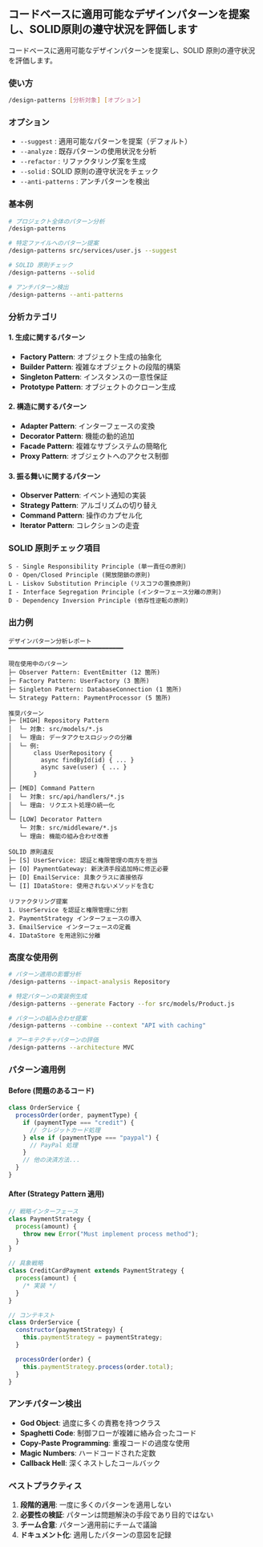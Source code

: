 ## コードベースに適用可能なデザインパターンを提案し、SOLID原則の遵守状況を評価します

コードベースに適用可能なデザインパターンを提案し、SOLID 原則の遵守状況を評価します。

### 使い方

```bash
/design-patterns [分析対象] [オプション]
```

### オプション

- `--suggest` : 適用可能なパターンを提案（デフォルト）
- `--analyze` : 既存パターンの使用状況を分析
- `--refactor` : リファクタリング案を生成
- `--solid` : SOLID 原則の遵守状況をチェック
- `--anti-patterns` : アンチパターンを検出

### 基本例

```bash
# プロジェクト全体のパターン分析
/design-patterns

# 特定ファイルへのパターン提案
/design-patterns src/services/user.js --suggest

# SOLID 原則チェック
/design-patterns --solid

# アンチパターン検出
/design-patterns --anti-patterns
```

### 分析カテゴリ

#### 1. 生成に関するパターン

- **Factory Pattern**: オブジェクト生成の抽象化
- **Builder Pattern**: 複雑なオブジェクトの段階的構築
- **Singleton Pattern**: インスタンスの一意性保証
- **Prototype Pattern**: オブジェクトのクローン生成

#### 2. 構造に関するパターン

- **Adapter Pattern**: インターフェースの変換
- **Decorator Pattern**: 機能の動的追加
- **Facade Pattern**: 複雑なサブシステムの簡略化
- **Proxy Pattern**: オブジェクトへのアクセス制御

#### 3. 振る舞いに関するパターン

- **Observer Pattern**: イベント通知の実装
- **Strategy Pattern**: アルゴリズムの切り替え
- **Command Pattern**: 操作のカプセル化
- **Iterator Pattern**: コレクションの走査

### SOLID 原則チェック項目

```
S - Single Responsibility Principle (単一責任の原則)
O - Open/Closed Principle (開放閉鎖の原則)
L - Liskov Substitution Principle (リスコフの置換原則)
I - Interface Segregation Principle (インターフェース分離の原則)
D - Dependency Inversion Principle (依存性逆転の原則)
```

### 出力例

```
デザインパターン分析レポート
━━━━━━━━━━━━━━━━━━━━━━━━━━━━━━━━

現在使用中のパターン
├─ Observer Pattern: EventEmitter (12 箇所)
├─ Factory Pattern: UserFactory (3 箇所)
├─ Singleton Pattern: DatabaseConnection (1 箇所)
└─ Strategy Pattern: PaymentProcessor (5 箇所)

推奨パターン
├─ [HIGH] Repository Pattern
│  └─ 対象: src/models/*.js
│  └─ 理由: データアクセスロジックの分離
│  └─ 例:
│      class UserRepository {
│        async findById(id) { ... }
│        async save(user) { ... }
│      }
│
├─ [MED] Command Pattern
│  └─ 対象: src/api/handlers/*.js
│  └─ 理由: リクエスト処理の統一化
│
└─ [LOW] Decorator Pattern
   └─ 対象: src/middleware/*.js
   └─ 理由: 機能の組み合わせ改善

SOLID 原則違反
├─ [S] UserService: 認証と権限管理の両方を担当
├─ [O] PaymentGateway: 新決済手段追加時に修正必要
├─ [D] EmailService: 具象クラスに直接依存
└─ [I] IDataStore: 使用されないメソッドを含む

リファクタリング提案
1. UserService を認証と権限管理に分割
2. PaymentStrategy インターフェースの導入
3. EmailService インターフェースの定義
4. IDataStore を用途別に分離
```

### 高度な使用例

```bash
# パターン適用の影響分析
/design-patterns --impact-analysis Repository

# 特定パターンの実装例生成
/design-patterns --generate Factory --for src/models/Product.js

# パターンの組み合わせ提案
/design-patterns --combine --context "API with caching"

# アーキテクチャパターンの評価
/design-patterns --architecture MVC
```

### パターン適用例

#### Before (問題のあるコード)

```javascript
class OrderService {
  processOrder(order, paymentType) {
    if (paymentType === "credit") {
      // クレジットカード処理
    } else if (paymentType === "paypal") {
      // PayPal 処理
    }
    // 他の決済方法...
  }
}
```

#### After (Strategy Pattern 適用)

```javascript
// 戦略インターフェース
class PaymentStrategy {
  process(amount) {
    throw new Error("Must implement process method");
  }
}

// 具象戦略
class CreditCardPayment extends PaymentStrategy {
  process(amount) {
    /* 実装 */
  }
}

// コンテキスト
class OrderService {
  constructor(paymentStrategy) {
    this.paymentStrategy = paymentStrategy;
  }

  processOrder(order) {
    this.paymentStrategy.process(order.total);
  }
}
```

### アンチパターン検出

- **God Object**: 過度に多くの責務を持つクラス
- **Spaghetti Code**: 制御フローが複雑に絡み合ったコード
- **Copy-Paste Programming**: 重複コードの過度な使用
- **Magic Numbers**: ハードコードされた定数
- **Callback Hell**: 深くネストしたコールバック

### ベストプラクティス

1. **段階的適用**: 一度に多くのパターンを適用しない
2. **必要性の検証**: パターンは問題解決の手段であり目的ではない
3. **チーム合意**: パターン適用前にチームで議論
4. **ドキュメント化**: 適用したパターンの意図を記録
